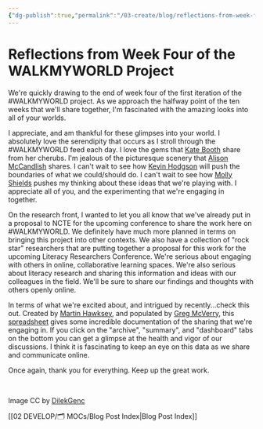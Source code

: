 ```yaml
---
{"dg-publish":true,"permalink":"/03-create/blog/reflections-from-week-four-of-the-walkmyworld-project/","title":"Reflections from Week Four of the #WALKMYWORLD Project","tags":["walkmyworld"]}
---
```


# Reflections from Week Four of the WALKMYWORLD Project

We're quickly drawing to the end of week four of the first iteration of the #WALKMYWORLD project. As we approach the halfway point of the ten weeks that we'll share together, I'm fascinated with the amazing looks into all of your worlds.

I appreciate, and am thankful for these glimpses into your world. I absolutely love the serendipity that occurs as I stroll through the #WALKMYWORLD feed each day. I love the gems that [Kate Booth](https://twitter.com/SCU006) share from her cherubs. I'm jealous of the picturesque scenery that [Alison McCandlish](https://twitter.com/CrenellatedArts) shares. I can't wait to see how [Kevin Hodgson](https://twitter.com/dogtrax) will push the boundaries of what we could/should do. I can't wait to see how [Molly Shields](https://twitter.com/ShieldsMolly) pushes my thinking about these ideas that we're playing with. I appreciate all of you, and the experimenting that we're engaging in together.

On the research front, I wanted to let you all know that we've already put in a proposal to NCTE for the upcoming conference to share the work here on #WALKMYWORLD. We definitely have much more planned in terms on bringing this project into other contexts. We also have a collection of "rock star" researchers that are putting together a proposal for this work for the upcoming Literacy Researchers Conference. We're serious about engaging with others in online, collaborative learning spaces. We're also serious about literacy research and sharing this information and ideas with our colleagues in the field. We'll be sure to share our findings and thoughts with others openly online.

In terms of what we're excited about, and intrigued by recently...check this out. Created by [Martin Hawksey](https://twitter.com/mhawksey), and populated by [Greg McVerry](https://twitter.com/jgmac1106), this [spreadsheet](https://docs.google.com/spreadsheet/ccc?key=0AobnEbX-nqlodEtlM1FXM0VJTkxXZi1qU0o1MEpULXc&usp=sharing#gid=82) gives some incredible documentation of the sharing that we're engaging in. If you click on the "archive", "summary", and "dashboard" tabs on the bottom you can get a glimpse at the health and vigor of our discussions. I think it is fascinating to keep an eye on this data as we share and communicate online.

Once again, thank you for everything. Keep up the great work.

 

Image CC by [DilekGenc](http://www.deviantart.com/art/WaLKinG-72010558)

[[02 DEVELOP/🗂️ MOCs/Blog Post Index\|Blog Post Index]]